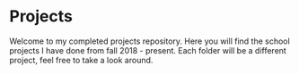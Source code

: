 # Projects
Welcome to my completed projects repository. Here you will find the school projects I have done from fall 2018 - present.
Each folder will be a different project, feel free to take a look around.
